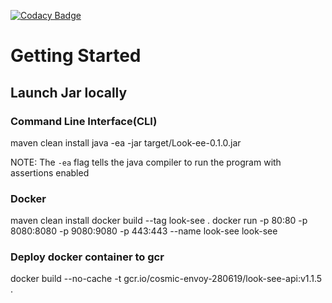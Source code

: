 [![Codacy Badge](https://app.codacy.com/project/badge/Grade/e2376d355755402aaa5bf7c533750851)](https://www.codacy.com?utm_source=github.com&amp;utm_medium=referral&amp;utm_content=deepthought42/WebTestVisualizer&amp;utm_campaign=Badge_Grade)

# Getting Started

## Launch Jar locally


### Command Line Interface(CLI)

maven clean install
java -ea -jar target/Look-ee-0.1.0.jar

NOTE: The `-ea` flag tells the java compiler to run the program with assertions enabled


### Docker

maven clean install
docker build --tag look-see .
docker run -p 80:80 -p 8080:8080 -p 9080:9080 -p 443:443 --name look-see look-see


### Deploy docker container to gcr
docker build --no-cache -t gcr.io/cosmic-envoy-280619/look-see-api:v1.1.5 .